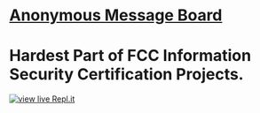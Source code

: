 # [Anonymous Message Board](https://www.freecodecamp.org/learn/information-security/information-security-projects/anonymous-message-board)

# Hardest Part of FCC Information Security Certification Projects.
[![view live Repl.it](https://repl.it/badge/github/muhammedctgr/anonymous-message-board-1)](https://anonymous-message-board-1.6ix-ville.repl.co)
